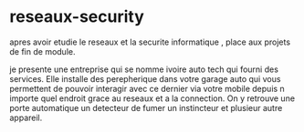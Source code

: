 # reseaux-security

apres avoir etudie le reseaux et la securite informatique , place aux projets de fin de module.

je presente une entreprise qui se nomme ivoire auto tech qui fourni des services.
Elle installe des perepherique dans votre garage auto qui vous permettent de pouvoir interagir avec ce dernier via votre mobile depuis n importe quel endroit grace au reseaux et a la connection.
On y retrouve une porte automatique un detecteur de fumer un instincteur et plusieur autre appareil.
